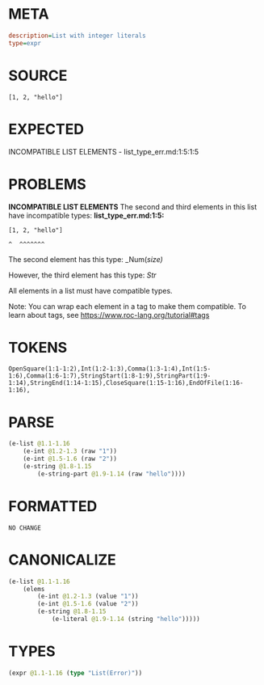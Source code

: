 # META
~~~ini
description=List with integer literals
type=expr
~~~
# SOURCE
~~~roc
[1, 2, "hello"]
~~~
# EXPECTED
INCOMPATIBLE LIST ELEMENTS - list_type_err.md:1:5:1:5
# PROBLEMS
**INCOMPATIBLE LIST ELEMENTS**
The second and third elements in this list have incompatible types:
**list_type_err.md:1:5:**
```roc
[1, 2, "hello"]
```
    ^  ^^^^^^^

The second element has this type:
    _Num(_size)_

However, the third element has this type:
    _Str_

All elements in a list must have compatible types.

Note: You can wrap each element in a tag to make them compatible.
To learn about tags, see <https://www.roc-lang.org/tutorial#tags>

# TOKENS
~~~zig
OpenSquare(1:1-1:2),Int(1:2-1:3),Comma(1:3-1:4),Int(1:5-1:6),Comma(1:6-1:7),StringStart(1:8-1:9),StringPart(1:9-1:14),StringEnd(1:14-1:15),CloseSquare(1:15-1:16),EndOfFile(1:16-1:16),
~~~
# PARSE
~~~clojure
(e-list @1.1-1.16
	(e-int @1.2-1.3 (raw "1"))
	(e-int @1.5-1.6 (raw "2"))
	(e-string @1.8-1.15
		(e-string-part @1.9-1.14 (raw "hello"))))
~~~
# FORMATTED
~~~roc
NO CHANGE
~~~
# CANONICALIZE
~~~clojure
(e-list @1.1-1.16
	(elems
		(e-int @1.2-1.3 (value "1"))
		(e-int @1.5-1.6 (value "2"))
		(e-string @1.8-1.15
			(e-literal @1.9-1.14 (string "hello")))))
~~~
# TYPES
~~~clojure
(expr @1.1-1.16 (type "List(Error)"))
~~~

